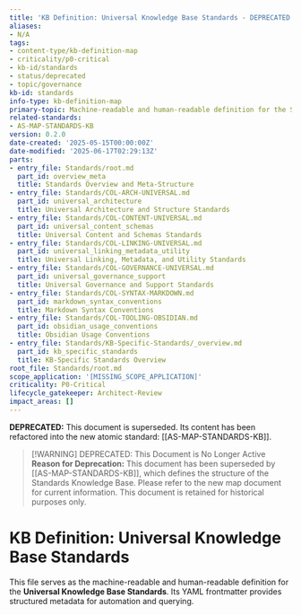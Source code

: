 ```yaml
---
title: 'KB Definition: Universal Knowledge Base Standards - DEPRECATED'
aliases:
- N/A
tags:
- content-type/kb-definition-map
- criticality/p0-critical
- kb-id/standards
- status/deprecated
- topic/governance
kb-id: standards
info-type: kb-definition-map
primary-topic: Machine-readable and human-readable definition for the Standards KB.
related-standards:
- AS-MAP-STANDARDS-KB
version: 0.2.0
date-created: '2025-05-15T00:00:00Z'
date-modified: '2025-06-17T02:29:13Z'
parts:
- entry_file: Standards/root.md
  part_id: overview_meta
  title: Standards Overview and Meta-Structure
- entry_file: Standards/COL-ARCH-UNIVERSAL.md
  part_id: universal_architecture
  title: Universal Architecture and Structure Standards
- entry_file: Standards/COL-CONTENT-UNIVERSAL.md
  part_id: universal_content_schemas
  title: Universal Content and Schemas Standards
- entry_file: Standards/COL-LINKING-UNIVERSAL.md
  part_id: universal_linking_metadata_utility
  title: Universal Linking, Metadata, and Utility Standards
- entry_file: Standards/COL-GOVERNANCE-UNIVERSAL.md
  part_id: universal_governance_support
  title: Universal Governance and Support Standards
- entry_file: Standards/COL-SYNTAX-MARKDOWN.md
  part_id: markdown_syntax_conventions
  title: Markdown Syntax Conventions
- entry_file: Standards/COL-TOOLING-OBSIDIAN.md
  part_id: obsidian_usage_conventions
  title: Obsidian Usage Conventions
- entry_file: Standards/KB-Specific-Standards/_overview.md
  part_id: kb_specific_standards
  title: KB-Specific Standards Overview
root_file: Standards/root.md
scope_application: '[MISSING_SCOPE_APPLICATION]'
criticality: P0-Critical
lifecycle_gatekeeper: Architect-Review
impact_areas: []
---
```

**DEPRECATED:** This document is superseded. Its content has been refactored into the new atomic standard: [[AS-MAP-STANDARDS-KB]].

> [!WARNING] DEPRECATED: This Document is No Longer Active
> **Reason for Deprecation:** This document has been superseded by [[AS-MAP-STANDARDS-KB]], which defines the structure of the Standards Knowledge Base.
> Please refer to the new map document for current information. This document is retained for historical purposes only.

# KB Definition: Universal Knowledge Base Standards

This file serves as the machine-readable and human-readable definition for the **Universal Knowledge Base Standards**.
Its YAML frontmatter provides structured metadata for automation and querying.
